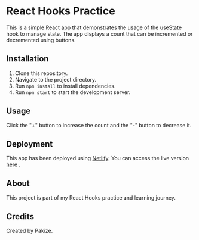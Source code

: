 # React Hooks Practice

This is a simple React app that demonstrates the usage of the useState hook to manage state. The app displays a count that can be incremented or decremented using buttons.

## Installation

1. Clone this repository.
2. Navigate to the project directory.
3. Run `npm install` to install dependencies.
4. Run `npm start` to start the development server.

## Usage

Click the "+" button to increase the count and the "-" button to decrease it.

## Deployment

This app has been deployed using [Netlify](https://www.netlify.com/). You can access the live version [here](https://my-react-hook.netlify.app/) .

## About

This project is part of my React Hooks practice and learning journey.

## Credits

Created by Pakize.
